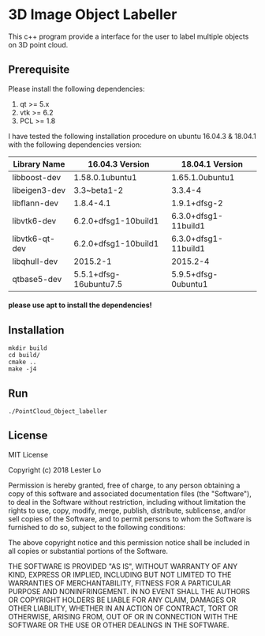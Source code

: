 # 3D Image Object Labeller

This c++ program provide a interface for the user to label multiple objects on 3D point cloud.

## Prerequisite
Please install the following dependencies: 

1.  qt   >= 5.x
2.  vtk  >= 6.2
3.  PCL  >= 1.8

I have tested the following installation procedure on ubuntu 16.04.3 & 18.04.1 with the following dependencies version:

|Library Name   | 16.04.3 Version        | 18.04.1 Version      |
|---------------|------------------------|----------------------|
|libboost-dev   | 1.58.0.1ubuntu1        | 1.65.1.0ubuntu1      |
|libeigen3-dev  | 3.3~beta1-2            | 3.3.4-4              |
|libflann-dev   | 1.8.4-4.1              | 1.9.1+dfsg-2         |
|libvtk6-dev    | 6.2.0+dfsg1-10build1   | 6.3.0+dfsg1-11build1 |
|libvtk6-qt-dev | 6.2.0+dfsg1-10build1   | 6.3.0+dfsg1-11build1 |
|libqhull-dev   | 2015.2-1               | 2015.2-4             |
|qtbase5-dev    | 5.5.1+dfsg-16ubuntu7.5 | 5.9.5+dfsg-0ubuntu1  |

#### please use apt to install the dependencies! 

## Installation
```
mkdir build
cd build/
cmake ..
make -j4
```

## Run
```
./PointCloud_Object_labeller
```

## License
MIT License

Copyright (c) 2018 Lester Lo

Permission is hereby granted, free of charge, to any person obtaining a copy
of this software and associated documentation files (the "Software"), to deal
in the Software without restriction, including without limitation the rights
to use, copy, modify, merge, publish, distribute, sublicense, and/or sell
copies of the Software, and to permit persons to whom the Software is
furnished to do so, subject to the following conditions:

The above copyright notice and this permission notice shall be included in all
copies or substantial portions of the Software.

THE SOFTWARE IS PROVIDED "AS IS", WITHOUT WARRANTY OF ANY KIND, EXPRESS OR
IMPLIED, INCLUDING BUT NOT LIMITED TO THE WARRANTIES OF MERCHANTABILITY,
FITNESS FOR A PARTICULAR PURPOSE AND NONINFRINGEMENT. IN NO EVENT SHALL THE
AUTHORS OR COPYRIGHT HOLDERS BE LIABLE FOR ANY CLAIM, DAMAGES OR OTHER
LIABILITY, WHETHER IN AN ACTION OF CONTRACT, TORT OR OTHERWISE, ARISING FROM,
OUT OF OR IN CONNECTION WITH THE SOFTWARE OR THE USE OR OTHER DEALINGS IN THE
SOFTWARE.
